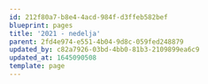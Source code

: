 ```yaml
---
id: 212f80a7-b8e4-4acd-984f-d3ffeb582bef
blueprint: pages
title: '2021 - nedelja'
parent: 2fd4e974-e551-4b04-9d8c-059fed248879
updated_by: c82a7926-03bd-4bb0-81b3-2109899ea6c9
updated_at: 1645090508
template: page
---
```

